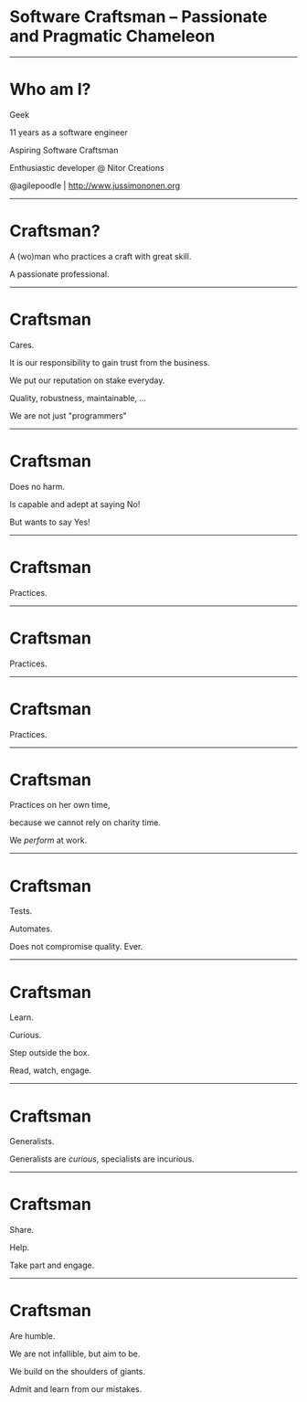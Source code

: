 # Software Craftsman – Passionate and Pragmatic Chameleon

---

# Who am I?

Geek

11 years as a software engineer

Aspiring Software Craftsman

Enthusiastic developer @ Nitor Creations

@agilepoodle | http://www.jussimononen.org  

---

# Craftsman?

A (wo)man who practices a craft with great skill.

A passionate professional.

---

# Craftsman

Cares.

It is our responsibility to gain trust from the business.

We put our reputation on stake everyday.

<div class="small">Quality, robustness, maintainable, ...</div>

We are not just "programmers"

---

# Craftsman

Does no harm.

Is capable and adept at saying No!

But wants to say Yes!

---

# Craftsman

Practices.

---

# Craftsman

Practices.

---

# Craftsman

Practices.

---

# Craftsman

Practices on her own time, 

because we cannot rely on charity time.

We *perform* at work.

---

# Craftsman

Tests.

Automates.

Does not compromise quality. Ever.

---

# Craftsman

Learn.

Curious.

Step outside the box.

Read, watch, engage.

---

# Craftsman

Generalists.

<div class="small">Generalists are <i>curious</i>, specialists are incurious.</div>

---

# Craftsman

Share.

Help.

Take part and engage.

---

# Craftsman

Are humble.

We are not infallible, but aim to be.

We build on the shoulders of giants.

Admit and learn from our mistakes.